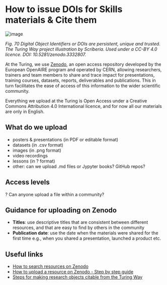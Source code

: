 # How to issue DOIs for Skills materials & Cite them 

![image](https://github.com/alan-turing-institute/skills/assets/39628884/14ceb55d-7356-4582-9d63-476b673b0fe2)

*Fig. 70 Digital Object Identifiers or DOIs are persistent, unique and trusted. The Turing Way project illustration by Scriberia. Used under a CC-BY 4.0 licence. DOI: 10.5281/zenodo.3332807.*


At the Turing, we use [Zenodo](https://zenodo.org/), an open access repository developed by the European OpenAIRE program and operated by CERN, allowing researchers, trainers and team members to share and trace impact for presentations, training courses, datasets, reports, deliverables and publications. This in turn facilitates the ease of access of this information to the wider scientific community. 

Everything we upload at the Turing is Open Access under a Creative Commons Attribution 4.0 International licence, and for now all our materials are only in English. 

## What do we upload
- posters & presentations (in PDF or editable format)
- datasets (in .csv format)
- images (in .png format)
- video recordings
- lessons (in ? format)
- other: can we upload .md files or Jypyter books? GitHub repos?

## Access levels
? Can anyone upload a file within a community?

## Guidance for uploading on Zenodo
- **Titles**: use descriptive titles that are consistent between different resources, and that are easy to find by others in the community
- **Publication date**: use the date when the materials were shared for the first time e.g., when you shared a presentation, launched a product etc.

## Useful links

- [How to search resources on Zenodo](https://help.zenodo.org/guides/search/)
- [How to upload a resource on Zenodo - Step by step guide](https://zenodo.org/record/5603317)
- [Steps for making research objects citable from the Turing Way](https://the-turing-way.netlify.app/communication/citable/citable-steps.html)

